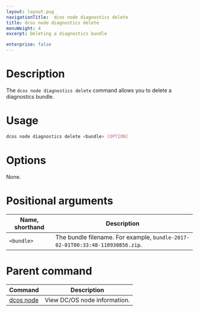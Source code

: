 ```yaml
---
layout: layout.pug
navigationTitle:  dcos node diagnostics delete
title: dcos node diagnostics delete
menuWeight: 4
excerpt: Deleting a diagnostics bundle

enterprise: false
---
```


    
# Description
The `dcos node diagnostics delete` command allows you to delete a diagnostics bundle.

# Usage

```bash
dcos node diagnostics delete <bundle> [OPTION]
```

# Options

None.

# Positional arguments

| Name, shorthand |  Description |
|---------|-------------|
| `<bundle>`   |   The bundle filename. For example, `bundle-2017-02-01T00:33:48-110930856.zip`. |

# Parent command

| Command | Description |
|---------|-------------|
| [dcos node](/dcos/1.11/cli/command-reference/dcos-node/) | View DC/OS node information. |

